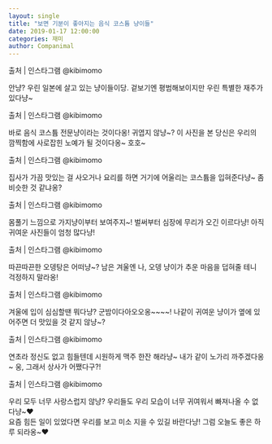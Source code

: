 ```yaml
---
layout: single
title: "보면 기분이 좋아지는 음식 코스튬 냥이들"
date: 2019-01-17 12:00:00
categories: 재미
author: Companimal
---
```


출처 | 인스타그램 @kibimomo

안냥? 우린 일본에 살고 있는 냥이들이당. 겉보기엔 평범해보이지만 우린 특별한 재주가 있다냥~

출처 | 인스타그램 @kibimomo

바로 음식 코스튬 전문냥이라는 것이다옹! 귀엽지 않냥~? 이 사진을 본 당신은 우리의 깜찍함에 사로잡힌 노예가 될 것이다옹~ 호호~

출처 | 인스타그램 @kibimomo

집사가 가끔 맛있는 걸 사오거나 요리를 하면 거기에 어울리는 코스튬을 입혀준다냥~ 좀 비슷한 것 같냐옹?

출처 | 인스타그램 @kibimomo

몸풀기 느낌으로 가지냥이부터 보여주지~! 벌써부터 심장에 무리가 오긴 이르다냥! 아직 귀여운 사진들이 엄청 많다냥!

출처 | 인스타그램 @kibimomo

따끈따끈한 오뎅탕은 어떠냥~? 남은 겨울엔 나, 오뎅 냥이가 추운 마음을 덥혀줄 테니 걱정하지 말라옹!

출처 | 인스타그램 @kibimomo

겨울에 입이 심심할땐 뭐다냥? 군밤이다아오오옹~~~~! 나같이 귀여운 냥이가 옆에 있어주면 더 맛있을 것 같지 않냥~?

출처 | 인스타그램 @kibimomo

연초라 정신도 없고 힘들텐데 시원하게 맥주 한잔 해라냥~ 내가 같이 노가리 까주겠다옹~ 웅, 그래서 상사가 어쨌다구?!

출처 | 인스타그램 @kibimomo

우리 모두 너무 사랑스럽지 않냥? 우리들도 우리 모습이 너무 귀여워서 빠져나올 수 없다냥~❤︎  
 요즘 힘든 일이 있었다면 우리를 보고 미소 지을 수 있길 바란다냥! 그럼 오늘도 좋은 하루 되라옹~❤︎
